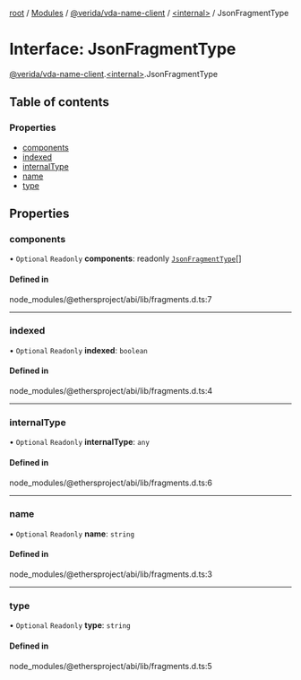 [root](../README.md) / [Modules](../modules.md) / [@verida/vda-name-client](../modules/verida_vda_name_client.md) / [<internal\>](../modules/verida_vda_name_client._internal_.md) / JsonFragmentType

# Interface: JsonFragmentType

[@verida/vda-name-client](../modules/verida_vda_name_client.md).[<internal\>](../modules/verida_vda_name_client._internal_.md).JsonFragmentType

## Table of contents

### Properties

- [components](verida_vda_name_client._internal_.JsonFragmentType.md#components)
- [indexed](verida_vda_name_client._internal_.JsonFragmentType.md#indexed)
- [internalType](verida_vda_name_client._internal_.JsonFragmentType.md#internaltype)
- [name](verida_vda_name_client._internal_.JsonFragmentType.md#name)
- [type](verida_vda_name_client._internal_.JsonFragmentType.md#type)

## Properties

### components

• `Optional` `Readonly` **components**: readonly [`JsonFragmentType`](verida_vda_name_client._internal_.JsonFragmentType.md)[]

#### Defined in

node_modules/@ethersproject/abi/lib/fragments.d.ts:7

___

### indexed

• `Optional` `Readonly` **indexed**: `boolean`

#### Defined in

node_modules/@ethersproject/abi/lib/fragments.d.ts:4

___

### internalType

• `Optional` `Readonly` **internalType**: `any`

#### Defined in

node_modules/@ethersproject/abi/lib/fragments.d.ts:6

___

### name

• `Optional` `Readonly` **name**: `string`

#### Defined in

node_modules/@ethersproject/abi/lib/fragments.d.ts:3

___

### type

• `Optional` `Readonly` **type**: `string`

#### Defined in

node_modules/@ethersproject/abi/lib/fragments.d.ts:5
